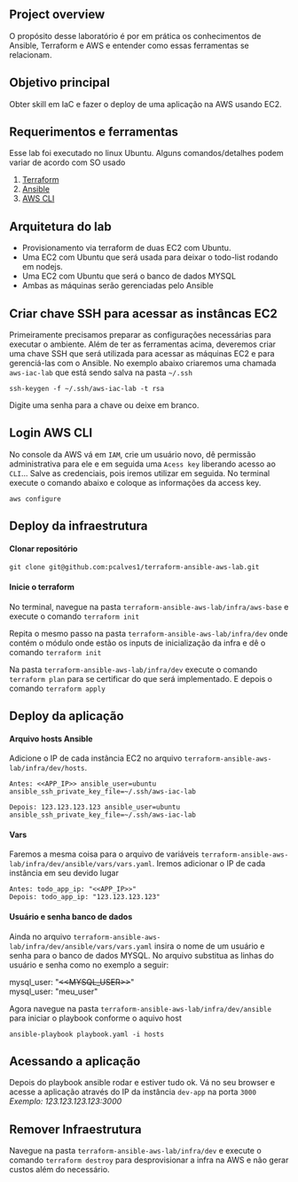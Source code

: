 ## Project overview
O propósito desse laboratório é por em prática os conhecimentos de Ansible, Terraform e AWS e entender como essas ferramentas se relacionam. 

## Objetivo principal
Obter skill em IaC e fazer o deploy de uma aplicação na AWS usando EC2.

## Requerimentos e ferramentas
Esse lab foi executado no linux Ubuntu. Alguns comandos/detalhes podem variar de acordo com SO usado
1. [Terraform](https://developer.hashicorp.com/terraform/install)
2. [Ansible](https://docs.ansible.com/ansible/latest/installation_guide/index.html)
3. [AWS CLI](https://docs.aws.amazon.com/cli/latest/userguide/getting-started-install.html)

## Arquitetura do lab
- Provisionamento via terraform de duas EC2 com Ubuntu.
- Uma EC2 com Ubuntu que será usada para deixar o todo-list rodando em nodejs.
- Uma EC2 com Ubuntu que será o banco de dados MYSQL
- Ambas as máquinas serão gerenciadas pelo Ansible


## Criar chave SSH para acessar as instâncas EC2
Primeiramente precisamos preparar as configurações necessárias para executar o ambiente. Além de ter as ferramentas acima, deveremos criar uma chave SSH que será utilizada para acessar as máquinas EC2 e para gerenciá-las com o Ansible. No exemplo abaixo criaremos uma chamada `aws-iac-lab` que está sendo salva na pasta `~/.ssh`

    ssh-keygen -f ~/.ssh/aws-iac-lab -t rsa

Digite uma senha para a chave ou deixe em branco. 



## Login AWS CLI
No console da AWS vá em `IAM`, crie um usuário novo, dê permissão administrativa para ele e em seguida uma `Acess key` liberando acesso ao `CLI`... Salve as credenciais, pois iremos utilizar em seguida. No terminal execute o comando abaixo e coloque as informações da access key.

    aws configure

## Deploy da infraestrutura
#### Clonar repositório

    git clone git@github.com:pcalves1/terraform-ansible-aws-lab.git

#### Inicie o terraform
No terminal, navegue na pasta `terraform-ansible-aws-lab/infra/aws-base` e execute o comando `terraform init`

Repita o mesmo passo na pasta `terraform-ansible-aws-lab/infra/dev` onde contém o módulo onde estão os inputs de inicialização da infra e dê o comando `terraform init`
    
Na pasta `terraform-ansible-aws-lab/infra/dev` execute o comando `terraform plan` para se certificar do que será implementado. E depois o comando `terraform apply`

## Deploy da aplicação


#### Arquivo hosts Ansible
Adicione o IP de cada instância EC2 no arquivo `terraform-ansible-aws-lab/infra/dev/hosts`.
````
Antes: <<APP_IP>> ansible_user=ubuntu ansible_ssh_private_key_file=~/.ssh/aws-iac-lab

Depois: 123.123.123.123 ansible_user=ubuntu ansible_ssh_private_key_file=~/.ssh/aws-iac-lab
````

#### Vars
Faremos a mesma coisa para o arquivo de variáveis `terraform-ansible-aws-lab/infra/dev/ansible/vars/vars.yaml`. Iremos adicionar o IP de cada instância em seu devido lugar

````
Antes: todo_app_ip: "<<APP_IP>>"
Depois: todo_app_ip: "123.123.123.123"
````

#### Usuário e senha banco de dados
Ainda no arquivo `terraform-ansible-aws-lab/infra/dev/ansible/vars/vars.yaml` insira o nome de um usuário e senha para o banco de dados MYSQL. No arquivo substitua as linhas do usuário e senha como no exemplo a seguir:

mysql_user: "~~<<MYSQL_USER>>~~" <br>
mysql_user: "meu_user"


Agora navegue na pasta `terraform-ansible-aws-lab/infra/dev/ansible` para iniciar o playbook conforme o aquivo host

    ansible-playbook playbook.yaml -i hosts


## Acessando a aplicação
Depois do playbook ansible rodar e estiver tudo ok. Vá no seu browser e acesse a aplicação através do IP da instância `dev-app` na porta `3000` <br>
*Exemplo: 123.123.123.123:3000*

## Remover Infraestrutura
Navegue na pasta `terraform-ansible-aws-lab/infra/dev` e execute o comando `terraform destroy` para desprovisionar a infra na AWS e não gerar custos além do necessário.

